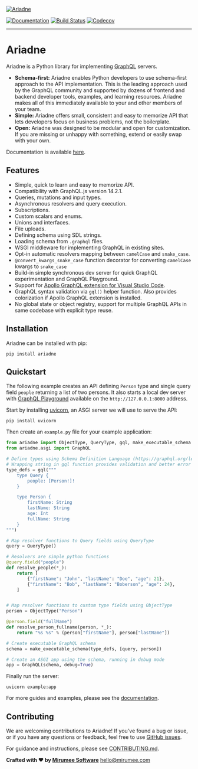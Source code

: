 [![Ariadne](https://ariadnegraphql.org/img/logo-horizontal-sm.png)](https://ariadnegraphql.org)

[![Documentation](https://img.shields.io/badge/docs-ariadnegraphql.org-brightgreen.svg)](https://ariadnegraphql.org)
[![Build Status](https://travis-ci.org/mirumee/ariadne.svg?branch=master)](https://travis-ci.org/mirumee/ariadne)
[![Codecov](https://codecov.io/gh/mirumee/ariadne/branch/master/graph/badge.svg)](https://codecov.io/gh/mirumee/ariadne)

- - - - -

# Ariadne

Ariadne is a Python library for implementing [GraphQL](http://graphql.github.io/) servers.

- **Schema-first:** Ariadne enables Python developers to use schema-first approach to the API implementation. This is the leading approach used by the GraphQL community and supported by dozens of frontend and backend developer tools, examples, and learning resources. Ariadne makes all of this immediately available to your and other members of your team.
- **Simple:** Ariadne offers small, consistent and easy to memorize API that lets developers focus on business problems, not the boilerplate.
- **Open:** Ariadne was designed to be modular and open for customization. If you are missing or unhappy with something, extend or easily swap with your own.

Documentation is available [here](https://ariadnegraphql.org).


## Features

- Simple, quick to learn and easy to memorize API.
- Compatibility with GraphQL.js version 14.2.1.
- Queries, mutations and input types.
- Asynchronous resolvers and query execution.
- Subscriptions.
- Custom scalars and enums.
- Unions and interfaces.
- File uploads.
- Defining schema using SDL strings.
- Loading schema from `.graphql` files.
- WSGI middleware for implementing GraphQL in existing sites.
- Opt-in automatic resolvers mapping between `camelCase` and `snake_case`.
- `@convert_kwargs_snake_case` function decorator for converting `camelCase` kwargs to `snake_case`
- Build-in simple synchronous dev server for quick GraphQL experimentation and GraphQL Playground.
- Support for [Apollo GraphQL extension for Visual Studio Code](https://marketplace.visualstudio.com/items?itemName=apollographql.vscode-apollo).
- GraphQL syntax validation via `gql()` helper function. Also provides colorization if Apollo GraphQL extension is installed.
- No global state or object registry, support for multiple GraphQL APIs in same codebase with explicit type reuse.


## Installation

Ariadne can be installed with pip:

```console
pip install ariadne
```


## Quickstart

The following example creates an API defining `Person` type and single query field `people` returning a list of two persons. It also starts a local dev server with [GraphQL Playground](https://github.com/prisma/graphql-playground) available on the `http://127.0.0.1:8000` address.

Start by installing [uvicorn](http://www.uvicorn.org/), an ASGI server we will use to serve the API:

```console
pip install uvicorn
```

Then create an `example.py` file for your example application:

```python
from ariadne import ObjectType, QueryType, gql, make_executable_schema
from ariadne.asgi import GraphQL

# Define types using Schema Definition Language (https://graphql.org/learn/schema/)
# Wrapping string in gql function provides validation and better error traceback
type_defs = gql("""
    type Query {
        people: [Person!]!
    }

    type Person {
        firstName: String
        lastName: String
        age: Int
        fullName: String
    }
""")

# Map resolver functions to Query fields using QueryType
query = QueryType()

# Resolvers are simple python functions
@query.field("people")
def resolve_people(*_):
    return [
        {"firstName": "John", "lastName": "Doe", "age": 21},
        {"firstName": "Bob", "lastName": "Boberson", "age": 24},
    ]


# Map resolver functions to custom type fields using ObjectType
person = ObjectType("Person")

@person.field("fullName")
def resolve_person_fullname(person, *_):
    return "%s %s" % (person["firstName"], person["lastName"])

# Create executable GraphQL schema
schema = make_executable_schema(type_defs, [query, person])

# Create an ASGI app using the schema, running in debug mode
app = GraphQL(schema, debug=True)
```

Finally run the server:

```console
uvicorn example:app
```

For more guides and examples, please see the [documentation](https://ariadnegraphql.org).


Contributing
------------

We are welcoming contributions to Ariadne! If you've found a bug or issue, or if you have any questions or feedback, feel free to use [GitHub issues](https://github.com/mirumee/ariadne/issues).

For guidance and instructions, please see [CONTRIBUTING.md](CONTRIBUTING.md).


**Crafted with ❤️ by [Mirumee Software](http://mirumee.com)**
hello@mirumee.com
